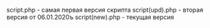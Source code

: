 script.php - самая первая версия скрипта
script(upd).php - вторая версия от 06.01.2020ъ
script(new).php - текущая версия
